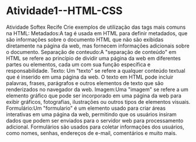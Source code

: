 # Atividade1--HTML-CSS
Atividade Softex Recife
Crie exemplos de utilização das tags mais comuns na HTML:
Metadados:A tag <meta> é usada em HTML para definir metadados, que são informações sobre o documento HTML que não são exibidas diretamente na página da web, mas fornecem informações adicionais sobre o documento.
Separação de conteudo:A "separação de conteúdo" em HTML se refere ao princípio de dividir uma página da web em diferentes partes ou elementos, cada um com sua função específica e responsabilidade. 
Texto: Um "texto" se refere a qualquer conteúdo textual que é inserido em uma página da web. O texto em HTML pode incluir palavras, frases, parágrafos e outros elementos de texto que são renderizados no navegador da web.
Imagem:Uma "imagem" se refere a um elemento gráfico que pode ser incorporado em uma página da web para exibir gráficos, fotografias, ilustrações ou outros tipos de elementos visuais.
Formulário:Um "formulario" é um elemento usado para criar áreas interativas em uma página da web, permitindo que os usuários insiram dados que podem ser enviados para o servidor web para processamento adicional. Formulários são usados para coletar informações dos usuários, como nomes, senhas, endereços de e-mail, comentários e muito mais.
